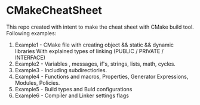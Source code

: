 # CMakeCheatSheet


This repo created with intent to make the cheat sheet with CMake build tool.
Following examples:

1) Example1 - CMake file with creating object && static && dynamic libraries
With explained types of linking (PUBLIC / PRIVATE / INTERFACE)
2) Example2 - Variables , messages, if's, strings, lists, math, cycles.
3) Example3 - Including subdirectiories.
4) Example4 - Functions and macros, Properties, Generator Expressions, Modules, Policies.
5) Example5 - Build types and Buld configurations
6) Example6 - Compiler and Linker settings flags

